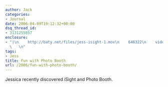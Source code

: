 ```yaml
---
author: Jack
categories:
- Journal
date: 2006-04-09T19:12:32+00:00
dsq_thread_id:
- 3131255857
enclosure:
- "|\n    http://baty.net/files/jess-isight-1.mov\n    646322\n    video/quicktime\n
  \   \n"
tags:
- Jess
title: Fun with Photo Booth
url: /2006/fun-with-photo-booth/
---
```


Jessica recently discovered iSight and Photo Booth.